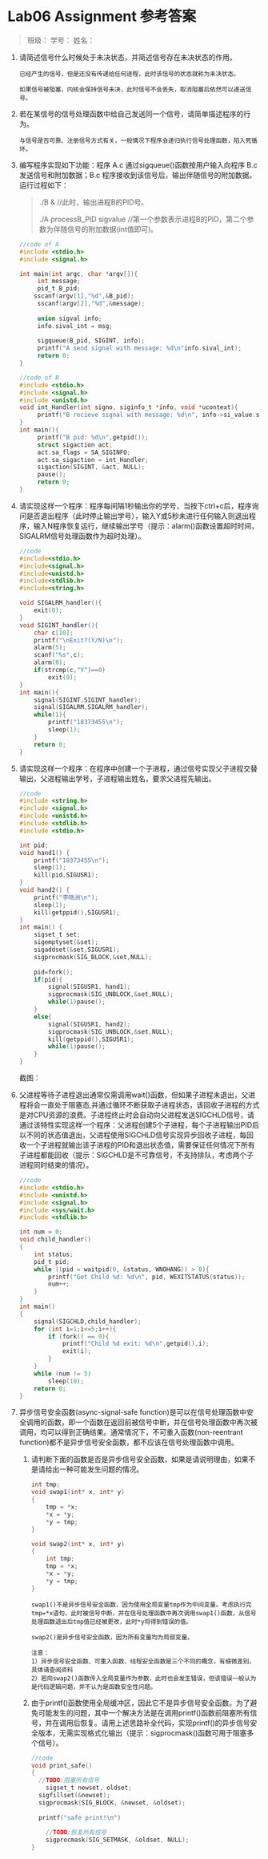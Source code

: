 # Lab06 Assignment 参考答案

> 班级：
> 学号：
> 姓名：

1. 请简述信号什么时候处于未决状态，并简述信号存在未决状态的作用。

   ```
   已经产生的信号，但是还没有传递给任何进程，此时该信号的状态就称为未决状态。
   
   如果信号被阻塞，内核会保持信号未决，此时信号不会丢失，取消阻塞后依然可以递送信号。
   ```

   

2. 若在某信号的信号处理函数中给自己发送同一个信号，请简单描述程序的行为。

   ```
   与信号是否可靠、注册信号方式有关，一般情况下程序会递归执行信号处理函数，陷入死循环。
   ```
   
   
   
3. 编写程序实现如下功能：程序 A.c 通过sigqueue()函数按用户输入向程序 B.c 发送信号和附加数据；B.c 程序接收到该信号后，输出伴随信号的附加数据。运行过程如下：

   > ./B & 							          //此时，输出进程B的PID号。
   >
   > ./A processB_PID sigvalue  //第一个参数表示进程B的PID，第二个参数为伴随信号的附加数据(int值即可)。

   ```c
   //code of A
   #include <stdio.h>
   #include <signal.h>
   
   int main(int argc, char *argv[]){
    	int message;
    	pid_t B_pid;
       sscanf(argv[1],"%d",&B_pid);
    	sscanf(argv[2],"%d",&message);
       
    	union sigval info;
    	info.sival_int = msg;
       
    	sigqueue(B_pid, SIGINT, info);
    	printf("A send signal with message: %d\n"info.sival_int);
    	return 0;
   }
   ```

   ```c
   //code of B
   #include <stdio.h>
   #include <signal.h>
   #include <unistd.h>
   void int_Handler(int signo, siginfo_t *info, void *ucontext){
    	printf("B recieve signal with message: %d\n", info->si_value.sival_int);
   }
   int main(){
    	printf("B pid: %d\n",getpid());
    	struct sigaction act;
    	act.sa_flags = SA_SIGINFO;
    	act.sa_sigaction = int_Handler;
    	sigaction(SIGINT, &act, NULL);
    	pause();
    	return 0;
   }
   ```

   

4. 请实现这样一个程序：程序每间隔1秒输出你的学号，当按下ctrl+c后，程序询问是否退出程序（此时停止输出学号），输入Y或5秒未进行任何输入则退出程序，输入N程序恢复运行，继续输出学号（提示：alarm()函数设置超时时间，SIGALRM信号处理函数作为超时处理）。

   ```c
   //code
   #include<stdio.h>
   #include<signal.h>
   #include<unistd.h>
   #include<stdlib.h>
   #include<string.h>
   
   void SIGALRM_handler(){
       exit(0);
   }
   void SIGINT_handler(){
       char c[10];
       printf("\nExit?(Y/N)\n");
       alarm(5);
       scanf("%s",c);
       alarm(0);
       if(strcmp(c,"Y")==0)
           exit(0);
   }
   int main(){
       signal(SIGINT,SIGINT_handler);
       signal(SIGALRM,SIGALRM_handler);
       while(1){
           printf("18373455\n");
           sleep(1);
       }
       return 0;
   }
   ```

   

5. 请实现这样一个程序：在程序中创建一个子进程，通过信号实现父子进程交替输出，父进程输出学号，子进程输出姓名，要求父进程先输出。

   ```c
   //code
   #include <string.h>
   #include <signal.h>
   #include <unistd.h>
   #include <stdlib.h>
   #include <stdio.h>
   
   int pid;
   void hand1() {
       printf("18373455\n");
       sleep(1);
       kill(pid,SIGUSR1);
   }
   void hand2() {
       printf("李晓洲\n");
       sleep(1);
       kill(getppid(),SIGUSR1);
   }
   int main() {
       sigset_t set;
       sigemptyset(&set);
       sigaddset(&set,SIGUSR1);
       sigprocmask(SIG_BLOCK,&set,NULL);
       
       pid=fork();
       if(pid){
           signal(SIGUSR1, hand1);
           sigprocmask(SIG_UNBLOCK,&set,NULL);
           while(1)pause();
       }
       else{
           signal(SIGUSR1, hand2);
           sigprocmask(SIG_UNBLOCK,&set,NULL);
           kill(getppid(),SIGUSR1);
           while(1)pause();
       }
   }
   ```

   截图：

   

6. 父进程等待子进程退出通常仅需调用wait()函数，但如果子进程未退出，父进程将会一直处于阻塞态,并通过循环不断获取子进程状态，该回收子进程的方式是对CPU资源的浪费。子进程终止时会自动向父进程发送SIGCHLD信号，请通过该特性实现这样一个程序：父进程创建5个子进程，每个子进程输出PID后以不同的状态值退出，父进程使用SIGCHLD信号实现异步回收子进程，每回收一个子进程就输出该子进程的PID和退出状态值，需要保证任何情况下所有子进程都能回收（提示：SIGCHLD是不可靠信号，不支持排队，考虑两个子进程同时结束的情况）。

   ```c
   //code
   #include <stdio.h>
   #include <unistd.h>
   #include <signal.h>
   #include <sys/wait.h>
   #include <stdlib.h>
   
   int num = 0;
   void child_handler()
   {
       int status;
       pid_t pid;
       while ((pid = waitpid(0, &status, WNOHANG)) > 0){
           printf("Get Child %d: %d\n", pid, WEXITSTATUS(status));
           num++;
       }
   }
   int main()
   {
       signal(SIGCHLD,child_handler);
       for (int i=1;i<=5;i++){
           if (fork() == 0){
               printf("Child %d exit: %d\n",getpid(),i);
               exit(i);
           }
       }
       while (num != 5)
           sleep(10);
       return 0;
   }
   ```

   

7. 异步信号安全函数(async-signal-safe function)是可以在信号处理函数中安全调用的函数，即一个函数在返回前被信号中断，并在信号处理函数中再次被调用，均可以得到正确结果。通常情况下，不可重入函数(non-reentrant function)都不是异步信号安全函数，都不应该在信号处理函数中调用。

   1. 请判断下面的函数是否是异步信号安全函数，如果是请说明理由，如果不是请给出一种可能发生问题的情况。

      ```c
      int tmp;
      void swap1(int* x, int* y)
      {
          tmp = *x;
          *x = *y;
          *y = tmp;
      }
      ```

      ```c
      void swap2(int* x, int* y)
      {
          int tmp;
          tmp = *x;
          *x = *y;
          *y = tmp;
      }
      ```

      ```
      swap1()不是异步信号安全函数，因为使用全局变量tmp作为中间变量。考虑执行完tmp=*x语句，此时被信号中断，并在信号处理函数中再次调用swap1()函数，从信号处理函数退出后tmp值已经被更改，此时*y将得到错误的值。
      
      swap2()是异步信号安全函数，因为所有变量均为局部变量。
      
      注意：
      1）异步信号安全函数、可重入函数、线程安全函数是三个不同的概念，有细微差别，具体请查阅资料
      2）若向swap2()函数传入全局变量作为参数，此时也会发生错误，但该错误一般认为是代码逻辑问题，并不认为是函数安全性问题。
      ```
   
   
   
   
   2. 由于printf()函数使用全局缓冲区，因此它不是异步信号安全函数。为了避免可能发生的问题，其中一个解决方法是在调用printf()函数前阻塞所有信号，并在调用后恢复。请用上述思路补全代码，实现printf()的异步信号安全版本，无需实现格式化输出（提示：sigprocmask()函数可用于阻塞多个信号）。
   
      ```c
      //code
      void print_safe()
      {
       	//TODO:阻塞所有信号
          sigset_t newset, oldset;
      	sigfillset(&newset);
      	sigprocmask(SIG_BLOCK, &newset, &oldset);
          
       	printf("safe print!\n")
              
          //TODO:恢复所有信号
          sigprocmask(SIG_SETMASK, &oldset, NULL);
      }
      ```

